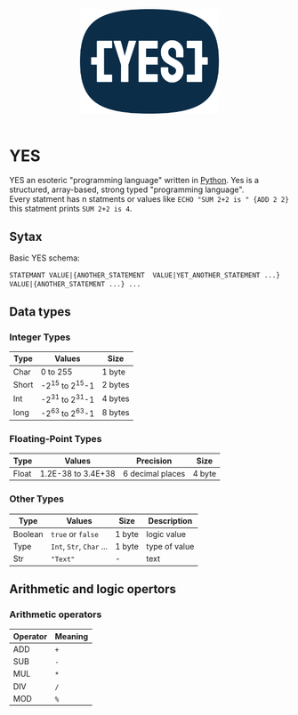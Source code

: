 <div align="center">
  <a href="https://github.com/julkot1/YES">
    <img src="https://github.com/julkot1/YES/blob/main/logo.svg" alt="Logo" width="250" height="187.5">
  </a>
</div>
</br>


# YES
YES an esoteric "programming language" written in [Python](https://www.python.org/).
Yes is a structured, array-based, strong typed "programming language". 
</br>
Every statment has n statments or values like `ECHO "SUM 2+2 is " {ADD 2 2}` this statment prints `SUM 2+2 is 4`.


## Sytax
Basic YES schema:
```
STATEMANT VALUE|{ANOTHER_STATEMENT  VALUE|YET_ANOTHER_STATEMENT ...} VALUE|{ANOTHER_STATEMENT ...} ...
```

## Data types

### Integer Types
| Type | Values | Size|
| ------------- | ------------- | ------------- |
| Char  | 0 to 255  |1 byte|
| Short  | -2<sup>15</sup> to 2<sup>15</sup>-1  | 2 bytes|
| Int  | -2<sup>31</sup> to 2<sup>31</sup>-1 | 4 bytes|
| long  | -2<sup>63</sup> to 2<sup>63</sup>-1  | 8 bytes|

### Floating-Point Types
| Type | Values | Precision | Size|
| ------------- | ------------- | ------------- |------------- |
| Float  | 1.2E-38 to 3.4E+38  |6 decimal places |4 byte|

### Other Types
| Type | Values | Size| Description|
| ------------- | ------------- | ------------- |-------------|
| Boolean  | `true` or `false`  | 1 byte|logic value|
| Type  | `Int`, `Str`, `Char` ...  | 1 byte|type of value|
| Str  | `"Text"`  | - | text|


## Arithmetic and logic opertors

### Arithmetic operators

| Operator | Meaning |
| ------------- | ------------- |
| ADD  | `+`  |
| SUB | `-`  |
| MUL  | `*`  |
| DIV  | `/`  |
| MOD  | `%`  |




